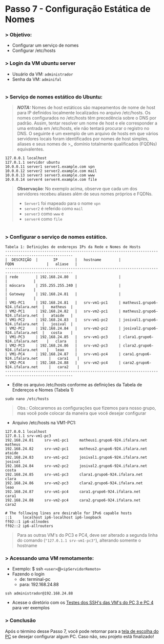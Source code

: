 # Passo 7 - Configuração Estática de Nomes

### > Objetivo:
 - Configurar um serviço de nomes
 - Configurar /etc/hosts

### > Login da VM ubuntu server

* Usuário da VM: ``administrador``
* Senha da VM: ``adminifal``

#

### > Serviço de nomes estático do Ubuntu:
>**_NOTA:_**
> Nomes de host estáticos são mapeamentos de nome de host para IP definidos localmente localizados no arquivo /etc/hosts. 
> Os nomes configurados no /etc/hosts têm precedência sobre o DNS por padrão. Assim, tentar resolver um nome de host e ele corresponder a uma entrada em /etc/hosts, ele não tentará procurar o registro no DNS. 
>O seguinte é um exemplo de um arquivo de hosts em que vários servidores locais foram identificados por nomes de host simples, aliases e seus nomes de >**_** domínio totalmente qualificados (FQDNs) equivalentes.

```
127.0.0.1 localhost
127.0.1.1 servidor ubuntu
10.0.0.11 server1 server1.example.com vpn
10.0.0.12 server2 server2.example.com mail
10.0.0.13 server3 server3.example.com www
10.0.0.14 server4 server4.example.com file
```

>**Observação**: No exemplo acima, observe que cada um dos servidores recebeu aliases além de seus nomes próprios e FQDNs. 
>* ``Server1`` foi mapeado para o nome ``vpn``
>* ``server2`` é referido como ``mail`` 
>* ``server3`` como ``www`` e 
>* ``server4`` como ``file``

#

### > Configurar o serviço de nomes estático. 

```
Tabela 1: Definições de endereços IPs da Rede e Nomes de Hosts
-----------------------------------------------------------------------------------------------------
|  DESCRIÇÃO  |       IP        |   hostname        |               FQDN               |   aliase   |
-----------------------------------------------------------------------------------------------------
| rede        | 192.168.24.80   |                   |                                  |            |
| máscara     | 255.255.255.240 |                   |                                  |            |
| Gateway     | 192.168.24.81   |                   |                                  |            |
| VM1-PC1     | 192.168.24.81   |   srv-vm1-pc1     | matheus1.grupo6-924.ifalara.net  |   matheus  |
| VM2-PC1     | 192.168.24.82   |   srv-vm2-pc1     | matheus2.grupo6-924.ifalara.net  |   ataide   |
| VM1-PC2     | 192.168.24.83   |   srv-vm1-pc2     | josival1.grupo6-924.ifalara.net  |   josival  |
| VM2-PC2     | 192.168.24.84   |   srv-vm2-pc2     | josival2.grupo6-924.ifalara.net  |   costa    |
| VM1-PC3     | 192.168.24.85   |   srv-vm1-pc3     | clara1.grupo6-924.ifalara.net    |   clara    |
| VM2-PC3     | 192.168.24.86   |   srv-vm2-pc3     | clara2.grupo6-924.ifalara.net    |   leao     |
| VM1-PC4     | 192.168.24.87   |   srv-vm1-pc4     | cara1.grupo6-924.ifalara.net     |   cara1    |
| VM2-PC4     | 192.168.24.88   |   srv-vm2-pc4     | cara2.grupo6-924.ifalara.net     |   cara2    |
-----------------------------------------------------------------------------------------------------
```

* Edite os arquivo /etc/hosts conforme as definições da Tabela de Endereços e Nomes (Tabela 1)

```shell
sudo nano /etc/hosts
```


> Obs.: Colocaremos as configurações que fizemos para nosso grupo, mas você pode colocar da maneira que você desejar configurar

* Arquivo /etc/hosts na VM1-PC1:

```
127.0.0.1 localhost
127.0.1.1 srv-vm1-pc3  
192.168.24.81     srv-vm1-pc1     matheus1.grupo6-924.ifalara.net     matheus
192.168.24.82     srv-vm2-pc1     matheus2.grupo6-924.ifalara.net     ataide
192.168.24.83     srv-vm1-pc2     josival1.grupo6-924.ifalara.net     josival
192.168.24.84     srv-vm2-pc2     josival2.grupo6-924.ifalara.net     costa
192.168.24.85     srv-vm1-pc3     clara1.grupo6-924.ifalara.net       clara
192.168.24.86     srv-vm2-pc3     clara2.grupo6-924.ifalara.net       leao
192.168.24.87     srv-vm1-pc4     cara1.grupo6-924.ifalara.net        cara1
192.168.24.88     srv-vm2-pc4     cara2.grupo6-924.ifalara.net        cara2

# The following lines are desirable for IPv6 capable hosts
::1     localhost ip6-localhost ip6-loopback
ff02::1 ip6-allnodes
ff02::2 ip6-allrouters
```
 > Para as outras VM's do PC3 e PC4, deve ser alterado a segunda linha do comando (``"127.0.1.1 srv-vm1-pc3"``), alterando somente o hostname

### > Acessando uma VM remotamente:

* Exemplo: $ ssh ``<user>``@``<ipServidorRemoto>``
* Fazendo o login 
   * de: terminal-pc
   * para: 192.168.24.88

```shell
ssh administrador@192.168.24.88
```

- Acesse o diretório com os [Testes dos SSH's das VM's do PC 3 e PC 4](https://github.com/Josival/Grupo-6_PRIR-SRED/blob/main/TestesDaRede/Testes:PC3-PC4/SSH.md) para ver exemplos

### > Conclusão
Após o término desse Passo 7, você pode retornar para a [tela de escolha do PC](https://github.com/Josival/Grupo-6_PRIR-SRED/blob/main/Projeto/README.md) se desejar configurar algum PC. Caso não, seu projeto está finalizado!
